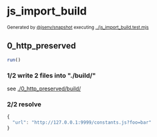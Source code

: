 # js_import_build

<sub>
  Generated by <a href="https://github.com/jsenv/core/tree/main/packages/independent/snapshot">@jsenv/snapshot</a> executing <a href="../js_import_build.test.mjs">../js_import_build.test.mjs</a>
</sub>

## 0_http_preserved

```js
run()
```

### 1/2 write 2 files into "./build/"

see [./0_http_preserved/build/](./0_http_preserved/build/)

### 2/2 resolve

```js
{
  "url": "http://127.0.0.1:9999/constants.js?foo=bar"
}
```
